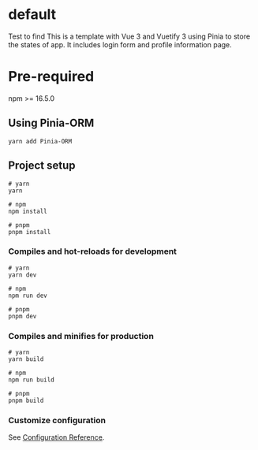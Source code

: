 # default

Test to find
This is a template with Vue 3 and Vuetify 3 using Pinia to store the states of app. It includes login form and profile information page.

# Pre-required

npm >= 16.5.0

## Using Pinia-ORM

```
yarn add Pinia-ORM
```

## Project setup

```
# yarn
yarn

# npm
npm install

# pnpm
pnpm install
```

### Compiles and hot-reloads for development

```
# yarn
yarn dev

# npm
npm run dev

# pnpm
pnpm dev
```

### Compiles and minifies for production

```
# yarn
yarn build

# npm
npm run build

# pnpm
pnpm build
```

### Customize configuration

See [Configuration Reference](https://vitejs.dev/config/).
